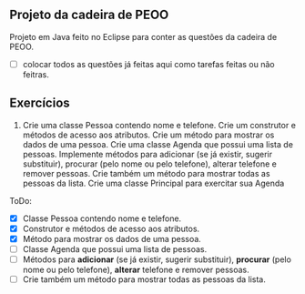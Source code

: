 ## Projeto da cadeira de PEOO
Projeto em Java feito no Eclipse para conter as questões da cadeira de PEOO.
- [ ] colocar todos as questões já feitas aqui como tarefas feitas ou não feitras.

## Exercícios

1) Crie uma classe Pessoa contendo nome e telefone. Crie um construtor e métodos de acesso aos atributos. Crie um método para mostrar os dados de uma pessoa. Crie uma classe Agenda que possui uma lista de pessoas. Implemente métodos para adicionar (se já existir, sugerir substituir), procurar (pelo nome ou pelo telefone), alterar telefone e remover pessoas. Crie também um método para mostrar todas as pessoas da lista. Crie uma classe Principal para exercitar sua Agenda

ToDo:
- [x] Classe Pessoa contendo nome e telefone.
- [x] Construtor e métodos de acesso aos atributos. 
- [x] Método para mostrar os dados de uma pessoa.
- [ ] Classe Agenda que possui uma lista de pessoas.
- [ ] Métodos para <b>adicionar</b> (se já existir, sugerir substituir), <b>procurar</b> (pelo nome ou pelo telefone), <b>alterar</b> telefone e remover pessoas.
- [ ] Crie também um método para mostrar todas as pessoas da lista.
